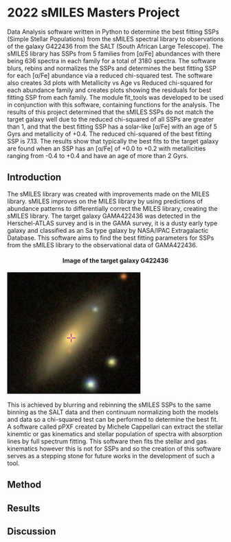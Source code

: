 # 2022 sMILES Masters Project

Data Analysis software written in Python to determine the best fitting SSPs (Simple Stellar Populations) from the sMILES spectral library to observations of the galaxy G422436 from the SALT (South African Large Telescope). The sMILES library has SSPs from 5 families from [α/Fe] abundances with there being 636 spectra in each family for a total of 3180 spectra. The software blurs, rebins and normalizes the SSPs and determines the best fitting SSP for each [α/Fe] abundance via a reduced chi-squared test. The software also creates 3d plots with Metallicity vs Age vs Reduced chi-squared for each abundance family and creates plots showing the residuals for best fitting SSP from each family. The module fit_tools was developed to be used in conjunction with this software, containing functions for the analysis. The results of this project determined that the sMILES SSPs do not match the target galaxy well due to the reduced chi-squared of all SSPs are greater than 1, and that the best fitting SSP has a solar-like [α/Fe] with an age of 5 Gyrs and metallicity of +0.4. The reduced chi-squared of the best fitting SSP is 7.13. The results show that typically the best fits to the target galaxy are found when an SSP has an [α/Fe] of +0.0 to +0.2 with metallicities ranging from -0.4 to +0.4 and have an age of more than 2 Gyrs.

## Introduction

The sMILES library was created with improvements made on the MILES library. sMILES improves on the MILES library by using predictions of abundance patterns to differentially correct the MILES library, creating the sMILES library. The target galaxy GAMA422436 was detected in the Herschel-ATLAS survey and is in the GAMA survey, it is a dusty early type galaxy and classified as an Sa type galaxy by NASA/IPAC Extragalactic Database. This software aims to find the best fitting parameters for SSPs from the sMILES library to the observational data of GAMA422436.

<h4 align=center> Image of the target galaxy G422436 </h4>

![](https://raw.githubusercontent.com/ohughes1207/Academic_Projects/main/2022_sMILES_Masters_Project/figs/GAMA422436.PNG)

This is achieved by blurring and rebinning the sMILES SSPs to the same binning as the SALT data and then continuum normalizing both the models and data so a chi-squared test can be performed to determine the best fit. A software called pPXF created by Michele Cappellari can extract the stellar kinemtic or gas kinematics and stellar population of spectra with absorption lines by full spectrum fitting. This software then fits the stellar and gas kinematics however this is not for SSPs and so the creation of this software serves as a stepping stone for future works in the development of such a tool.


## Method



## Results



## Discussion


